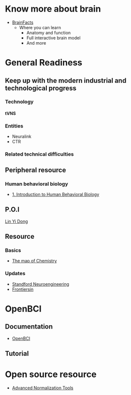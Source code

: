 # Know more about brain
- [BrainFacts](https://www.brainfacts.org/)
  - Where you can learn
    - Anatomy and function
    - Full interactive brain model
    - And more

# General Readiness
## Keep up with the modern industrial and technological progress
### Technology
#### tVNS
### Entities
- Neuralink
- CTR
### Related technical difficulties


## Peripheral resource
### Human behavioral biology
- [1. Introduction to Human Behavioral Biology](https://www.youtube.com/watch?v=NNnIGh9g6fA)

## P.O.I
[Lin Yi Dong](https://onetwo.ren/about/)

## Resource


### Basics
- [The map of Chemistry](https://www.youtube.com/watch?v=P3RXtoYCW4M)

### Updates
- [Standford Neuroengineering](https://neuroscience.stanford.edu/research/neuroengineering)
- [Frontiersin](https://www.frontiersin.org/)


# OpenBCI
## Documentation
- [OpenBCI](https://docs.openbci.com/docs/01GettingStarted/01-Boards/CytonGS)
## Tutorial
# Open source resource
- [Advanced Normalization Tools](https://github.com/ANTsX/ANTs)